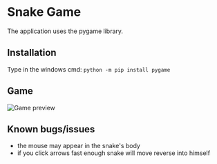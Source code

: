 # Snake Game

The application uses the pygame library.

## Installation

Type in the windows cmd: ```python -m pip install pygame```

## Game

![Game preview](resources/game.gif)

## Known bugs/issues

- the mouse may appear in the snake's body
- if you click arrows fast enough snake will move reverse into himself



